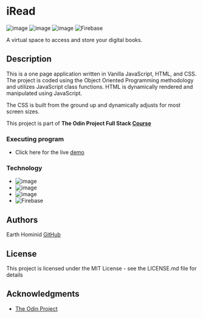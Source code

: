 # iRead
![image](https://img.shields.io/badge/JavaScript-323330?style=for-the-badge&logo=javascript&logoColor=F7DF1E) ![image](https://img.shields.io/badge/HTML5-E34F26?style=for-the-badge&logo=html5&logoColor=white) ![image](https://img.shields.io/badge/CSS3-1572B6?style=for-the-badge&logo=css3&logoColor=white) ![Firebase](https://img.shields.io/badge/firebase-%23039BE5.svg?style=for-the-badge&logo=firebase)

A virtual space to access and store your digital books.

## Description

This is a one page application written in Vanilla JavaScript, HTML, and CSS. The project is coded using the Object Oriented Programming methodology and utilizes JavaScript class functions.
HTML is dynamically rendered and manipulated using JavaScript. 

The CSS is built from the ground up and dynamically adjusts for most screen sizes. 

This project is part of **The Odin Project Full Stack [Course](https://www.theodinproject.com/paths/full-stack-javascript/courses/javascript/lessons/library)**



### Executing program

* Click here for the live [demo](https://earth-hominid.github.io/Digital-Library/)

### Technology

* ![image](https://img.shields.io/badge/JavaScript-323330?style=for-the-badge&logo=javascript&logoColor=F7DF1E)
* ![image](https://img.shields.io/badge/HTML5-E34F26?style=for-the-badge&logo=html5&logoColor=white)
* ![image](https://img.shields.io/badge/CSS3-1572B6?style=for-the-badge&logo=css3&logoColor=white)
* ![Firebase](https://img.shields.io/badge/firebase-%23039BE5.svg?style=for-the-badge&logo=firebase)

## Authors

Earth Hominid 
[GitHub](https://github.com/Earth-Hominid)

## License

This project is licensed under the MIT License - see the LICENSE.md file for details

## Acknowledgments

* [The Odin Project](https://www.theodinproject.com/paths/full-stack-javascript/courses/javascript/lessons/library)
